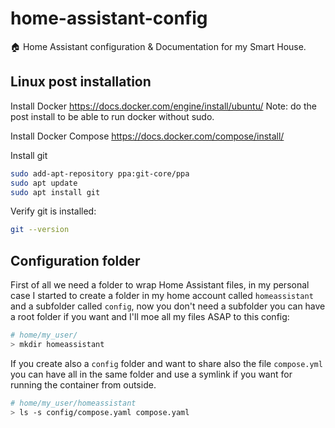 # home-assistant-config

🏠 Home Assistant configuration &amp; Documentation for my Smart House.

## Linux post installation

Install Docker
https://docs.docker.com/engine/install/ubuntu/
Note: do the post install to be able to run docker without sudo.

Install Docker Compose
https://docs.docker.com/compose/install/

Install git
```bash
sudo add-apt-repository ppa:git-core/ppa
sudo apt update
sudo apt install git
```

Verify git is installed:
```bash
git --version
```

## Configuration folder
First of all we need a folder to wrap Home Assistant files, in my personal case I started to create a folder in my home account called `homeassistant` and a subfolder called `config`, now you don't need a subfolder you can have a root folder if you want and I'll moe all my files ASAP to this config:

```bash
# home/my_user/
> mkdir homeassistant
```

If you create also a `config` folder and want to share also the file `compose.yml` you can have all in the same folder and use a symlink if you want for running the container from outside.


```bash
# home/my_user/homeassistant
> ls -s config/compose.yaml compose.yaml
```

